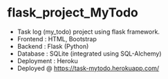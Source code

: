 # flask_project_MyTodo
 
 - Task log (my_todo) project using flask framework.
 - Frontend : HTML, Bootstrap
 - Backend : Flask (Python)
 - Database : SQLite (integrated using SQL-Alchemy)
 - Deployment : Heroku
 - Deployed @ https://task-mytodo.herokuapp.com/
